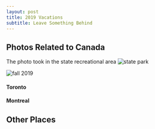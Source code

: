 ```yaml
---
layout: post
title: 2019 Vacations
subtitle: Leave Something Behind
---
```


## Photos Related to Canada

The photo took in the state recreational area
![state park](/img/2019_autum.jpg)

![fall 2019](https://photos.app.goo.gl/3qCxA7fLwdMMp6Du6)


#### Toronto



#### Montreal




## Other Places
